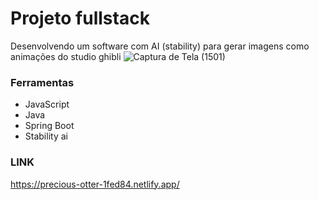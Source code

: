 # Projeto fullstack
Desenvolvendo um software com AI (stability) para gerar imagens como animações do studio ghibli 
![Captura de Tela (1501)](https://github.com/user-attachments/assets/b36e2d6d-38e1-4621-82e9-eb24e9948e41)
### Ferramentas 
* JavaScript
* Java
* Spring Boot
* Stability ai
### LINK
https://precious-otter-1fed84.netlify.app/

